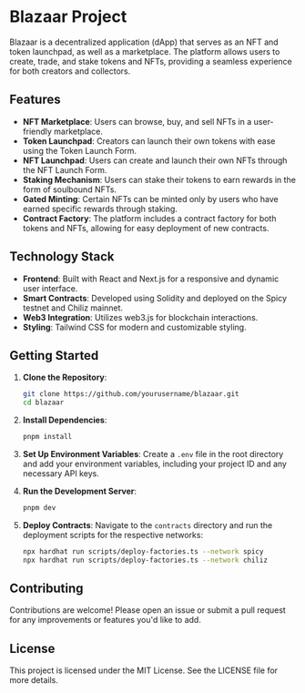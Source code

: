 # Blazaar Project

Blazaar is a decentralized application (dApp) that serves as an NFT and token launchpad, as well as a marketplace. The platform allows users to create, trade, and stake tokens and NFTs, providing a seamless experience for both creators and collectors.

## Features

- **NFT Marketplace**: Users can browse, buy, and sell NFTs in a user-friendly marketplace.
- **Token Launchpad**: Creators can launch their own tokens with ease using the Token Launch Form.
- **NFT Launchpad**: Users can create and launch their own NFTs through the NFT Launch Form.
- **Staking Mechanism**: Users can stake their tokens to earn rewards in the form of soulbound NFTs.
- **Gated Minting**: Certain NFTs can be minted only by users who have earned specific rewards through staking.
- **Contract Factory**: The platform includes a contract factory for both tokens and NFTs, allowing for easy deployment of new contracts.

## Technology Stack

- **Frontend**: Built with React and Next.js for a responsive and dynamic user interface.
- **Smart Contracts**: Developed using Solidity and deployed on the Spicy testnet and Chiliz mainnet.
- **Web3 Integration**: Utilizes web3.js for blockchain interactions.
- **Styling**: Tailwind CSS for modern and customizable styling.

## Getting Started

1. **Clone the Repository**:
   ```bash
   git clone https://github.com/yourusername/blazaar.git
   cd blazaar
   ```

2. **Install Dependencies**:
   ```bash
   pnpm install
   ```

3. **Set Up Environment Variables**:
   Create a `.env` file in the root directory and add your environment variables, including your project ID and any necessary API keys.

4. **Run the Development Server**:
   ```bash
   pnpm dev
   ```

5. **Deploy Contracts**:
   Navigate to the `contracts` directory and run the deployment scripts for the respective networks:
   ```bash
   npx hardhat run scripts/deploy-factories.ts --network spicy
   npx hardhat run scripts/deploy-factories.ts --network chiliz
   ```

## Contributing

Contributions are welcome! Please open an issue or submit a pull request for any improvements or features you'd like to add.

## License

This project is licensed under the MIT License. See the LICENSE file for more details.